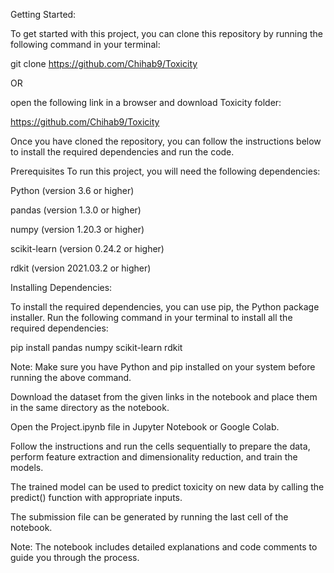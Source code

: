 Getting Started:

To get started with this project, you can clone this repository by running the following command in your terminal:

git clone https://github.com/Chihab9/Toxicity

OR

open the following link in a browser and download Toxicity folder:

https://github.com/Chihab9/Toxicity

Once you have cloned the repository, you can follow the instructions below to install the required dependencies and run the code.

Prerequisites
To run this project, you will need the following dependencies:

Python (version 3.6 or higher)

pandas (version 1.3.0 or higher)

numpy (version 1.20.3 or higher)

scikit-learn (version 0.24.2 or higher)

rdkit (version 2021.03.2 or higher)

Installing Dependencies:

To install the required dependencies, you can use pip, the Python package installer. Run the following command in your terminal to install all the required dependencies:

pip install pandas numpy scikit-learn rdkit

Note: Make sure you have Python and pip installed on your system before running the above command.

Download the dataset from the given links in the notebook and place them in the same directory as the notebook.

Open the Project.ipynb file in Jupyter Notebook or Google Colab.

Follow the instructions and run the cells sequentially to prepare the data, perform feature extraction and dimensionality reduction, and train the models.

The trained model can be used to predict toxicity on new data by calling the predict() function with appropriate inputs.

The submission file can be generated by running the last cell of the notebook.

Note: The notebook includes detailed explanations and code comments to guide you through the process.
  
